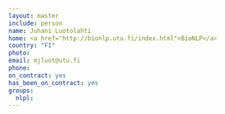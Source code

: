 ```yaml
---
layout: master
include: person
name: Juhani Luotolahti
home: <a href="http://bionlp.utu.fi/index.html">BioNLP</a>
country: "FI"
photo:
email: mjluot@utu.fi
phone:
on_contract: yes
has_been_on_contract: yes
groups:
  nlpl:
---
```


